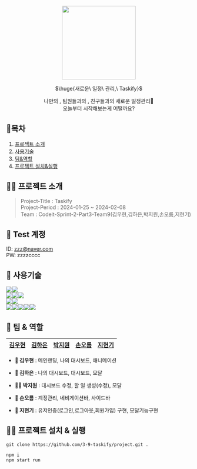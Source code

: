 <p align="center"><img width="200" heigth="280" src="https://github.com/3-9-taskify/project/assets/124851297/dd62c94f-7d9e-4427-a428-847ccdaa931b"></p>

<p align="center">$\huge{새로운\ 일정\ 관리,\ Taskify}$</p>
<p align="center" color="#ccc">나만의 , 팀원들과의 , 친구들과의 새로운 일정관리📃<br/>오늘부터 시작해보는게 어떨까요?</p>

## 📘목차

1. [프로젝트 소개](#프로젝트-소개)
2. [사용기술](#사용기술)
3. [팀&역할](#팀--역할)
4. [프로젝트 설치&실행](#프로젝트-설치--실행)

## 🧑‍💻 프로젝트 소개

> Project-Title : Taskify  
> Project-Period : 2024-01-25 ~ 2024-02-08  
> Team : Codeit-Sprint-2-Part3-Team9(김우현,김하은,박지원,손오름,지현기)

## 🔑 Test 계정

ID: zzz@naver.com <br>
PW: zzzzcccc

## 🔎 사용기술

<img src="https://img.shields.io/badge/React-61DAFB?style=for-the-badge&logo=react&logoColor=white"><img src="https://img.shields.io/badge/Next.js-000000?style=for-the-badge&logo=next.js&logoColor=white">  
<img src="https://img.shields.io/badge/Sass-CC6699?style=for-the-badge&logo=sass&logoColor=white"><img src="https://img.shields.io/badge/CSS Modules-000000?style=for-the-badge&logo=cssmodules&logoColor=white"><img src="https://img.shields.io/badge/classnames-1572b6?style=for-the-badge&logo=css3&logoColor=white">  
<img src="https://img.shields.io/badge/Axios-5A29E4?style=for-the-badge&logo=axios&logoColor=white"><img src="https://img.shields.io/badge/React Query-FF4154?style=for-the-badge&logo=reactquery&logoColor=white">  
<img src="https://img.shields.io/badge/NiceModal-ECD53F?style=for-the-badge&logo=react&logoColor=white"><img src="https://img.shields.io/badge/ReactHookForm-EC5990?style=for-the-badge&logo=reacthookform&logoColor=white"><img src="https://img.shields.io/badge/FramerMotion-0055FF?style=for-the-badge&logo=framer&logoColor=white"><img src="https://img.shields.io/badge/ReactDateFicker-770C56?style=for-the-badge&logo=datefns&logoColor=white"><img src="https://img.shields.io/badge/Nprogress-5CE500?style=for-the-badge&logo=progress&logoColor=white">

## 👥 팀 & 역할

| [김우현](https://github.com/rladngus133)                                                                                                     | [김하은](https://github.com/hankim0904)                                                                                                      | [박지원](https://github.com/bjiwon324)                                                                                                  | [손오름](https://github.com/mrhandsup)                                                                                                | [지현기](https://github.com/ccwnc)                                                                                                      |
| ----------------------------------------------------------------------------------------------------------------------------------------- | ----------------------------------------------------------------------------------------------------------------------------------------- | ----------------------------------------------------------------------------------------------------------------------------------------- | ----------------------------------------------------------------------------------------------------------------------------------------- | ----------------------------------------------------------------------------------------------------------------------------------------- |


- **👦 김우현** : 메인랜딩, 나의 대시보드, 애니메이션

- **👧 김하은** : 나의 대시보드, 대시보드, 모달

- **👩‍🦰 박지원** : 대시보드 수정, 할 일 생성(수정), 모달

- **👦 손오름** : 계정관리, 네비게이션바, 사이드바

- **👦 지현기** : 유저인증(로그인,로그아웃,회원가입) 구현, 모달기능구현

## 🧑‍💻 프로젝트 설치 & 실행

```
git clone https://github.com/3-9-taskify/project.git .

npm i
npm start run
```
